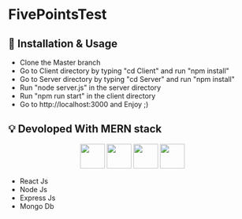 # FivePointsTest


## :wrench: Installation & Usage

- Clone the Master branch
- Go to Client directory by typing "cd Client" and run "npm install"
- Go to Server directory by typing "cd Server" and run "npm install"
- Run "node server.js" in the server directory
- Run "npm run start" in the client directory
- Go to http://localhost:3000 and Enjoy ;)

## :bulb: Devoloped With MERN stack

<p align="center">
  <img height="50" src="https://www.alioze.com/wp-content/uploads/2016/11/react-js.png" />
  <img height="50" src="https://upload.wikimedia.org/wikipedia/commons/d/d9/Node.js_logo.svg" />
  <img height="50" src="https://miro.medium.com/max/6668/1*XP-mZOrIqX7OsFInN2ngRQ.png" />
  <img height="50" src="https://framalibre.org/sites/default/files/leslogos/mongodb-logo.jpg" />
</p>

- React Js 
- Node Js 
- Express Js 
- Mongo Db 
